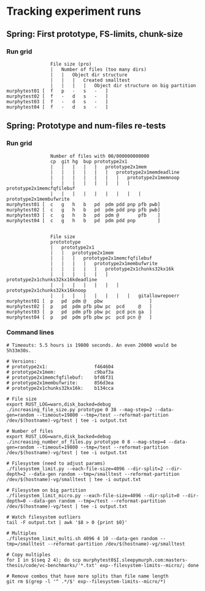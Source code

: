 Tracking experiment runs
==================================================

Spring: First prototype, FS-limits, chunk-size
-----------------------------------------------

### Run grid

                    File size (pro)
                    |   Number of files (too many dirs)
                    |   |   Object dir structure
                    |   |   |   Created smalltest
                    |   |   |   |   Object dir structure on big partition
    murphytest01 [  f   p   -   s   -   ]
    murphytest02 [  f   -   d   s   -   ]
    murphytest03 [  f   -   d   s   -   ]
    murphytest04 [  f   -   d   s   -   ]



Spring: Prototype and num-files re-tests
--------------------------------------------------

### Run grid

                    Number of files with 00/000000000000
                    cp  git hg  bup prototype2x1
                    |   |   |   |   |   prototype2x1mem
                    |   |   |   |   |   |   prototype2x1memdeadline
                    |   |   |   |   |   |   |   prototype2x1memnoop
                    |   |   |   |   |   |   |   |   prototype2x1memcfqfilebuf
                    |   |   |   |   |   |   |   |   |   prototype2x1membufwrite
    murphytest01 [  c   g   h   b   pd  pdm pdd pnp pfb pwb]
    murphytest02 [  c   g   h   b   pd  pdm pdd pnp pfb pwb]
    murphytest03 [  c   g   h   b   pd  pdm @       pfb    ]
    murphytest04 [  c   g   h   b   pd  pdm pdd pnp        ]


                    File size
                    protototype
                    |   prototype2x1
                    |   |   prototype2x1mem
                    |   |   |   prototype2x1memcfqfilebuf
                    |   |   |   |   prototype2x1membufwrite
                    |   |   |   |   |   prototype2x1chunks32kx16k
                    |   |   |   |   |   |   prototype2x1chunks32kx16kdeadline
                    |   |   |   |   |   |   |   prototype2x1chunks32kx16knoop
                    |   |   |   |   |   |   |   |   gitallowrepoerr
    murphytest01 [  p   pd  pdm @   pbw                 ]
    murphytest02 [  p   pd  pdm pfb pbw pc  pcd     @   ]
    murphytest03 [  p   pd  pdm pfb pbw pc  pcd pcn ga  ]
    murphytest04 [  p   pd  pdm pfb pbw pc  pcd pcn @   ]


### Command lines

    # Timeouts: 5.5 hours is 19800 seconds. An even 20000 would be 5h33m30s.

    # Versions:
    # prototype2x1:                 f464604
    # prototype2x1mem:              c9baf3a
    # prototype2x1memcfqfilebuf:    bfd6f31
    # prototype2x1membufwrite:      856d3ea
    # prototype2x1chunks32kx16k:    b134cca

    # File size
    export RUST_LOG=warn,disk_backed=debug
    ./increasing_file_size.py prototype 0 38 --mag-step=2 --data-gen=random --timeout=19800 --tmp=/test --reformat-partition /dev/$(hostname)-vg/test | tee -i output.txt

    # Number of files
    export RUST_LOG=warn,disk_backed=debug
    ./increasing_number_of_files.py prototype 0 8 --mag-step=4 --data-gen=random --timeout=19800 --tmp=/test --reformat-partition /dev/$(hostname)-vg/test | tee -i output.txt

    # Filesystem (need to adjust params)
    ./filesystem_limit.py --each-file-size=4096 --dir-split=2 --dir-depth=2 --data-gen random --tmp=/smalltest --reformat-partition /dev/$(hostname)-vg/smalltest | tee -i output.txt

    # Filesystem on big partition
    ./filesystem_limit_micro.py --each-file-size=4096 --dir-split=0 --dir-depth=0 --data-gen random --tmp=/test --reformat-partition /dev/$(hostname)-vg/test | tee -i output.txt

    # Watch filesystem outliers
    tail -F output.txt | awk '$8 > 0 {print $0}'

    # Multiples
    ./filesystem_limit_multi.sh 4096 4 10 --data-gen random --tmp=/smalltest --reformat-partition /dev/$(hostname)-vg/smalltest

    # Copy multiples
    for I in $(seq 2 4); do scp murphytest0$I.sleepymurph.com:masters-thesis/code/vc-benchmarks/'*.txt' exp--filesystem-limits--micro/; done

    # Remove combos that have more splits than file name length
    git rm $(grep -l '^ .*/$' exp--filesystem-limits--micro/*)
